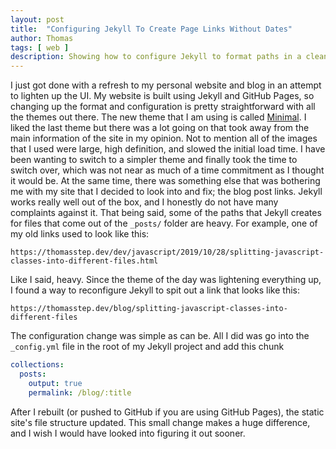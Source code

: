 ```yaml
---
layout: post
title:  "Configuring Jekyll To Create Page Links Without Dates"
author: Thomas
tags: [ web ]
description: Showing how to configure Jekyll to format paths in a cleaner way
---
```

I just got done with a refresh to my personal website and blog in an attempt to lighten up the UI.
My website is built using Jekyll and GitHub Pages, so changing up the format and configuration is pretty straightforward with all the themes out there.
The new theme that I am using is called [Minimal](https://github.com/pages-themes/minimal).
I liked the last theme but there was a lot going on that took away from the main information of the site in my opinion.
Not to mention all of the images that I used were large, high definition, and slowed the initial load time.
I have been wanting to switch to a simpler theme and finally took the time to switch over, which was not near as much of a time commitment as I thought it would be.
At the same time, there was something else that was bothering me with my site that I decided to look into and fix; the blog post links.
Jekyll works really well out of the box, and I honestly do not have many complaints against it.
That being said, some of the paths that Jekyll creates for files that come out of the `_posts/` folder are heavy.
For example, one of my old links used to look like this:

```
https://thomasstep.dev/dev/javascript/2019/10/28/splitting-javascript-classes-into-different-files.html
```

Like I said, heavy.
Since the theme of the day was lightening everything up, I found a way to reconfigure Jekyll to spit out a link that looks like this:

```
https://thomasstep.dev/blog/splitting-javascript-classes-into-different-files
```

The configuration change was simple as can be.
All I did was go into the `_config.yml` file in the root of my Jekyll project and add this chunk

```yml
collections:
  posts:
    output: true
    permalink: /blog/:title
```

After I rebuilt (or pushed to GitHub if you are using GitHub Pages), the static site's file structure updated.
This small change makes a huge difference, and I wish I would have looked into figuring it out sooner.
